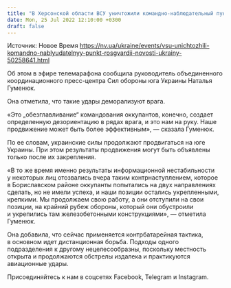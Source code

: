 ```yaml
---
title: "В Херсонской области ВСУ уничтожили командно-наблюдательный пункт Росгвардии"
date: Mon, 25 Jul 2022 12:10:00 +0300
draft: false
---
```

Источник: Новое Время https://nv.ua/ukraine/events/vsu-unichtozhili-komandno-nablyudatelnyy-punkt-rosgvardii-novosti-ukrainy-50258641.html


Об этом в эфире телемарафона сообщила руководитель объединенного координационного пресс-центра Сил обороны юга Украины Наталья Гуменюк.

Она отметила, что такие удары деморализуют врага.

«Это „обезглавливание“ командования оккупантов, конечно, создает определенную дезориентацию в рядах врага, и это нам на руку. Наше продвижение может быть более эффективным», — сказала Гуменюк.

По ее словам, украинские силы продолжают продвигаться на юге Украины. При этом результаты продвижения могут быть объявлены только после их закрепления.

«В то же время именно результаты информационной нестабильности у некоторых лиц отозвались вчера таким контрнаступлением, которое в Бориславском районе оккупанты попытались на двух направлениях сделать, но не имели успеха, и наши позиции остались укрепленными, крепкими. Мы продолжаем свою работу, а они отступили на свои позиции, на крайний рубеж обороны, который они обустроили и укрепились там железобетонными конструкциями», — отметила Гуменюк.

Она добавила, что сейчас применяется контрбатарейная тактика, в основном идет дистанционная борьба. Подходы одного подразделения к другому нецелесообразны, поскольку местность открыта и продолжаются обстрелы издалека и практикуются авиационные удары.

Присоединяйтесь к нам в соцсетях Facebook, Telegram и Instagram.
